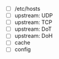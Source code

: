 - [ ] /etc/hosts
- [ ] upstream: UDP
- [ ] upstream: TCP
- [ ] upstream: DoT
- [ ] upstream: DoH
- [ ] cache
- [ ] config
